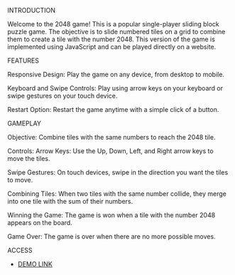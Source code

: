 INTRODUCTION

Welcome to the 2048 game! This is a popular single-player sliding block puzzle game. The objective is to slide numbered tiles on a grid to combine them to create a tile with the number 2048. This version of the game is implemented using JavaScript and can be played directly on a website.

FEATURES

Responsive Design: Play the game on any device, from desktop to mobile.

Keyboard and Swipe Controls: Play using arrow keys on your keyboard or swipe gestures on your touch device.

Restart Option: Restart the game anytime with a simple click of a button.

GAMEPLAY

Objective: Combine tiles with the same numbers to reach the 2048 tile.

Controls:
Arrow Keys: Use the Up, Down, Left, and Right arrow keys to move the tiles.

Swipe Gestures: On touch devices, swipe in the direction you want the tiles to move.

Combining Tiles: When two tiles with the same number collide, they merge into one tile with the sum of their numbers.

Winning the Game: The game is won when a tile with the number 2048 appears on the board.

Game Over: The game is over when there are no more possible moves.


ACCESS
- [DEMO LINK](https://mikezhylka.github.io/js_2048_game/)
